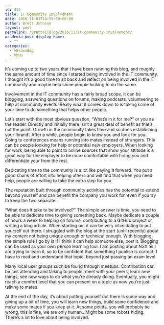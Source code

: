 ```yaml
---
id: 415
title: IT Community Involvement
date: 2016-11-01T14:55:50+00:00
author: Brett Johnson
layout: post
permalink: /BrettsITBlog/2016/11/it-community-involvement/
academia_post_display_home:
  - ""
categories:
  - vBrownBag
  - VMUG
---
```

It&#8217;s coming up to two years that I have been running this blog, and roughly the same amount of time since I started being involved in the IT community. I thought it&#8217;s a good time to sit back and reflect on being involved in the IT community and maybe help some people looking to do the same.

Involvement in the IT community has a fairly broad scope, it can be blogging, answering questions on forums, making podcasts, volunteering to help at community events. Really what it comes down to is taking some of your time to do something that helps other people.

Let&#8217;s start with the most obvious question, &#8220;What&#8217;s in it for me?&#8221; or you as the reader. Directly and initially there isn&#8217;t a great deal of benefit as that&#8217;s not the point. Growth in the community takes time and so does establishing your &#8216;brand&#8217;. After a while, people begin to know you and look for you. Going to conferences means running into mates instead of strangers. This can be people looking for help or potential new employers. When looking for work, being able to point to online sources that show your attitude is a great way for the employer to be more comfortable with hiring you and differentiate your from the rest.

Dedicating time to the community is a lot like paying it forward. You put a good chunk of effort into helping others and will find that when you need help, people are willing to take the extra step for you.

The reputation built through community activities has the potential to extend beyond yourself and can benefit the company you work for, even if you try to keep the two separate.

&#8220;What does it take to be involved?&#8221; The simple answer is time, you need to be able to dedicate time to giving something back. Maybe dedicate a couple of hours a week to helping on forums, contributing to a GitHub project or writing a blog article. When starting out it can be very intimidating to put yourself out there. I struggled with the blog at the start (until recently) about my content not being unique enough or technical enough. With blogging, the simple rule I go by is if I think it can help someone else, post it. Blogging can be used as your own person learning tool. I am posting about NSX as I am trying to learn it, so to be confident that something I publish is correct, I have to read and understand that topic, beyond just passing an exam level.

Many local user groups such be found through meetups. Contribution can be just attending and talking to people, meet with your peers, learn new things, see new ways to do what you&#8217;re already doing. Eventually, you might reach a comfort level that you can present on a topic as now you&#8217;re just talking to mates.

At the end of the day, it&#8217;s about putting yourself out there is some way and giving up a bit of time, you will learn new things, build some confidence and make some mates if you keep at it. At some points, you will probably be wrong, this is fine, we are only human&#8230;Might be some robots hiding. There&#8217;s a lot to love about being involved.
